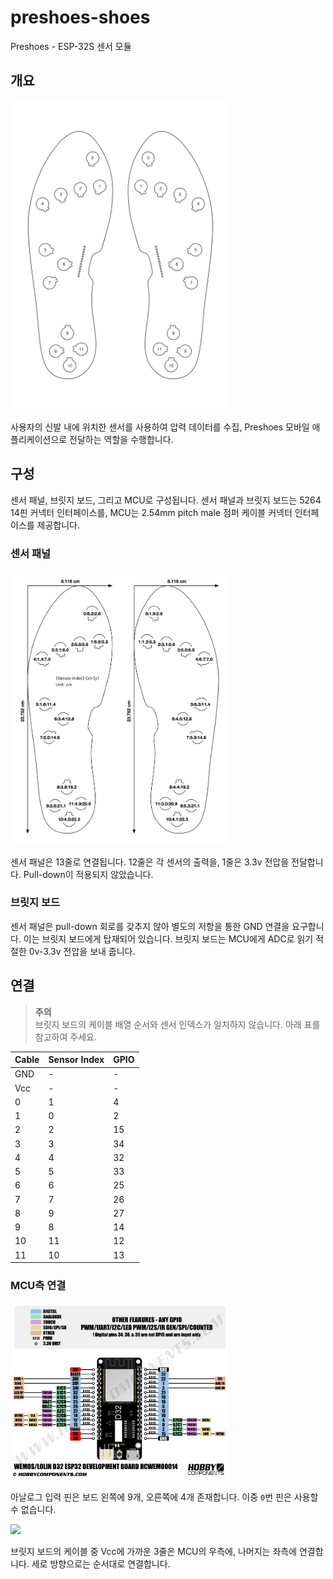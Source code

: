 # preshoes-shoes

Preshoes - ESP-32S 센서 모듈

## 개요

<img src="/docs/preshoes-numbered.png" width="350px">

사용자의 신발 내에 위치한 센서를 사용하여 압력 데이터를 수집, Preshoes 모바일 애플리케이션으로 전달하는 역할을 수행합니다.

## 구성

센서 패널, 브릿지 보드, 그리고 MCU로 구성됩니다. 센서 패널과 브릿지 보드는 5264 14핀 커넥터 인터페이스를, MCU는 2.54mm pitch male 점퍼 케이블 커넥터 인터페이스를 제공합니다.

### 센서 패널

<img src="/docs/preshoes-dimension.png" width="350px">

센서 패널은 13줄로 연결됩니다. 12줄은 각 센서의 출력을, 1줄은 3.3v 전압을 전달합니다. Pull-down이 적용되지 않았습니다.

### 브릿지 보드

센서 패널은 pull-down 회로를 갖추지 않아 별도의 저항을 통한 GND 연결을 요구합니다. 이는 브릿지 보드에게 탑재되어 있습니다. 브릿지 보드는 MCU에게 ADC로 읽기 적절한 0v-3.3v 전압을 보내 줍니다.

## 연결

> **주의**   
브릿지 보드의 케이블 배열 순서와 센서 인덱스가 일치하지 않습니다. 아래 표를 참고하여 주세요.

| Cable | Sensor Index | GPIO |
|-------|--------------|------|
|  GND  |       -      |   -  |
|  Vcc  |       -      |   -  |
|   0   |       1      |   4  |
|   1   |       0      |   2  |
|   2   |       2      |   15 |
|   3   |       3      |   34 |
|   4   |       4      |   32 |
|   5   |       5      |   33 |
|   6   |       6      |   25 |
|   7   |       7      |   26 |
|   8   |       9      |   27 |
|   9   |       8      |   14 |
|   10  |       11     |   12 |
|   11  |       10     |   13 |

### MCU측 연결

<img src="/docs/pinout.png" width="350px">

아날로그 입력 핀은 보드 왼쪽에 9개, 오른쪽에 4개 존재합니다. 이중 `0`번 핀은 사용할 수 없습니다.

<img src="/docs/mcu-connection.png" width="350px">

브릿지 보드의 케이블 중 Vcc에 가까운 3줄은 MCU의 우측에, 나머지는 좌측에 연결합니다. 세로 방향으로는 순서대로 연결합니다.
